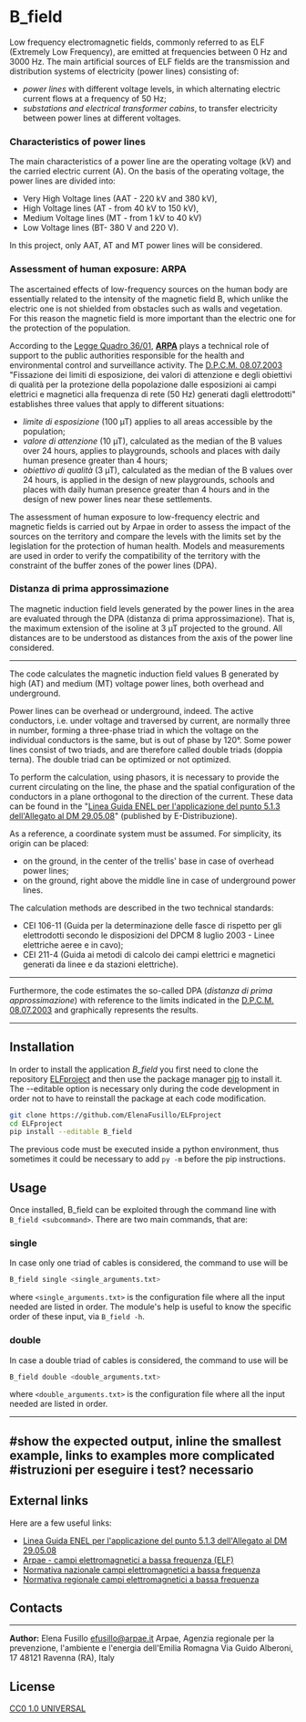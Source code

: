# B_field

Low frequency electromagnetic fields, commonly referred to as ELF (Extremely Low Frequency), are emitted at frequencies between 0 Hz and 3000 Hz.
The main artificial sources of ELF fields are the transmission and distribution systems of electricity (power lines) consisting of:

- _power lines_ with different voltage levels, in which alternating electric current flows at a frequency of 50 Hz;
- _substations and electrical transformer cabins_, to transfer electricity between power lines at different voltages.

### Characteristics of power lines

The main characteristics of a power line are the operating voltage (kV) and the carried electric current (A). On the basis of the operating voltage, the power lines are divided into:

- Very High Voltage lines (AAT - 220 kV and 380 kV),
- High Voltage lines (AT - from 40 kV to 150 kV),
- Medium Voltage lines (MT - from 1 kV to 40 kV)
- Low Voltage lines (BT- 380 V and 220 V).

In this project, only AAT, AT and MT power lines will be considered.

### Assessment of human exposure: ARPA

The ascertained effects of low-frequency sources on the human body are essentially related to the intensity of the magnetic field B, which unlike the electric one is not shielded from obstacles such as walls and vegetation. For this reason the magnetic field is more important than the electric one for the protection of the population.

According to the [Legge Quadro 36/01][3], [**ARPA**][2] plays a technical role of support to the public authorities responsible for the health and environmental control and surveillance activity.
The [D.P.C.M. 08.07.2003][3] "Fissazione dei limiti di esposizione, dei valori di attenzione e degli obiettivi di qualità per la protezione della popolazione dalle esposizioni ai campi elettrici e magnetici alla frequenza di rete (50 Hz) generati dagli elettrodotti" establishes three values that apply to different situations:
- _limite di esposizione_ (100 µT) applies to all areas accessible by the population;
- _valore di attenzione_ (10 µT), calculated as the median of the B values over 24 hours, applies to playgrounds, schools and places with daily human presence greater than 4 hours;
- _obiettivo di qualità_ (3 µT), calculated as the median of the B values over 24 hours, is applied in the design of new playgrounds, schools and places with daily human presence greater than 4 hours and in the design of new power lines near these settlements.

The assessment of human exposure to low-frequency electric and magnetic fields is carried out by Arpae in order to assess the impact of the sources on the territory and compare the levels with the limits set by the legislation for the protection of human health. Models and measurements are used in order to verify the compatibility of the territory with the constraint of the buffer zones of the power lines (DPA).

### Distanza di prima approssimazione

The magnetic induction field levels generated by the power lines in the area are evaluated through the DPA (distanza di prima approssimazione). That is, the maximum extension of the isoline at 3 µT projected to the ground. All distances are to be understood as distances from the axis of the power line considered.

----------------------------

The code calculates the magnetic induction field values B generated by high (AT) and medium (MT) voltage power lines, both overhead and underground. 

Power lines can be overhead or underground, indeed. The active conductors, i.e. under voltage and traversed by current, are normally three in number, forming a three-phase triad in which the voltage on the individual conductors is the same, but is out of phase by 120°. Some power lines consist of two triads, and are therefore called double triads (doppia terna). The double triad can be optimized or not optimized.

To perform the calculation, using phasors, it is necessary to provide the current circulating on the line, the phase and the spatial configuration of the conductors in a plane orthogonal to the direction of the current.
These data can be found in the "[Linea Guida ENEL per l'applicazione del punto 5.1.3 dell'Allegato al DM 29.05.08][1]" (published by E-Distribuzione).

As a reference, a coordinate system must be assumed. For simplicity, its origin can be placed:
- on the ground, in the center of the trellis' base in case of overhead power lines;
- on the ground, right above the middle line in case of underground power lines.

The calculation methods are described in the two technical standards:
- CEI 106-11 (Guida per la determinazione delle fasce di rispetto per gli elettrodotti secondo le disposizioni del DPCM 8 luglio 2003 - Linee elettriche aeree e in cavo);
- CEI 211-4 (Guida ai metodi di calcolo dei campi elettrici e magnetici generati da linee e da stazioni elettriche).

----------------------------

Furthermore, the code estimates the so-called DPA (_distanza di prima approssimazione_) with reference to the limits indicated in the [D.P.C.M. 08.07.2003][3] and graphically represents the results.

----------------------------


## Installation

In order to install the application _B\_field_ you first need to clone the repository [ELFproject](https://github.com/ElenaFusillo/ELFproject) and then use the package manager [pip](https://pip.pypa.io/en/stable/) to install it.
The --editable option is necessary only during the code development in order not to have to reinstall the package at each code modification.

```bash
git clone https://github.com/ElenaFusillo/ELFproject
cd ELFproject
pip install --editable B_field
```

The previous code must be executed inside a python environment, thus sometimes it could be necessary to add `py -m` before the pip instructions.

## Usage

Once installed, B_field can be exploited through the command line with `B_field <subcommand>`.
There are two main commands, that are:

### single

In case only one triad of cables is considered, the command to use will be

```python
B_field single <single_arguments.txt>
```
where `<single_arguments.txt>` is the configuration file where all the input needed are listed in order. The module's help is useful to know the specific order of these input, via `B_field -h`.

### double

In case a double triad of cables is considered, the command to use will be

```python
B_field double <double_arguments.txt>
```
where `<double_arguments.txt>` is the configuration file where all the input needed are listed in order.

----------------------------
#show the expected output,  inline the smallest example, links to examples more complicated
#istruzioni per eseguire i test? necessario
----------------------------

## External links

Here are a few useful links:

- [Linea Guida ENEL per l'applicazione del punto 5.1.3 dell'Allegato al DM 29.05.08][1]
- [Arpae - campi elettromagnetici a bassa frequenza (ELF)][2]
- [Normativa nazionale campi elettromagnetici a bassa frequenza][3]
- [Normativa regionale campi elettromagnetici a bassa frequenza](https://www.arpae.it/it/temi-ambientali/campi-elettromagnetici/normativa/normativa-regionale/normativa-regionale-cem-a-bassa-frequenza)

[1]:https://www.e-distribuzione.it/content/dam/e-distribuzione/documenti/connessione_alla_rete/regole_tecniche/LineaGuidaDPA.pdf
[2]:https://www.arpae.it/it/temi-ambientali/campi-elettromagnetici/scopri-di-piu/campi-elettromagnetici-a-bassa-frequenza
[3]:https://www.arpae.it/it/temi-ambientali/campi-elettromagnetici/normativa/normativa-nazionale/normativa-nazionale-campi-elettromagnetici-a-bassa-frequenza

## Contacts
-----------

**Author:**
Elena Fusillo
efusillo@arpae.it
Arpae, Agenzia regionale per la prevenzione, l'ambiente e l'energia dell'Emilia Romagna
Via Guido Alberoni, 17
48121 Ravenna (RA), Italy

## License
[CC0 1.0 UNIVERSAL](https://creativecommons.org/publicdomain/zero/1.0/legalcode)
